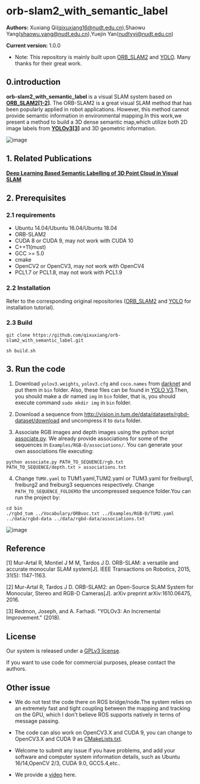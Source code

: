
# orb-slam2_with_semantic_label

**Authors:** Xuxiang Qi(qixuxiang16@nudt.edu.cn),Shaowu Yang(shaowu.yang@nudt.edu.cn),Yuejin Yan(nudtyyj@nudt.edu.cn)

**Current version:** 1.0.0

* Note: This repository is mainly built upon [ORB_SLAM2](https://github.com/raulmur/ORB_SLAM2) and [YOLO](https://github.com/pjreddie/darknet/). Many thanks for their great work.

## 0.introduction

**orb-slam2_with_semantic_label** is a  visual SLAM system based on  **[ORB_SLAM2[1-2]](https://github.com/raulmur/ORB_SLAM2)**.
The ORB-SLAM2 is a great visual SLAM method that has been popularly applied in  robot applications. However, this method cannot provide semantic information in environmental mapping.In this work,we present a method to build a 3D dense semantic map,which utilize both 2D image labels from **[YOLOv3[3]](https://github.com/qixuxiang/YOLOv3_SpringEdition)** and 3D geometric information.

![image](https://github.com/qixuxiang/orb-slam2_with_semantic_label/blob/master/png/framwork.png)

## 1. Related Publications

**[Deep Learning Based Semantic Labelling of 3D Point Cloud in Visual SLAM](https://www.researchgate.net/publication/328005677_Deep_Learning_Based_Semantic_Labelling_of_3D_Point_Cloud_in_Visual_SLAM)**


## 2. Prerequisites

### 2.1 requirements
  * Ubuntu 14.04/Ubuntu 16.04/Ubuntu 18.04
  * ORB-SLAM2 
  * CUDA 8 or CUDA 9, may not work with CUDA 10
  * C++11(must)
  * GCC >= 5.0
  * cmake
  * OpenCV2 or OpenCV3, may not work with OpenCV4
  * PCL1.7 or PCL1.8, may not work with PCL1.9


### 2.2 Installation

Refer to the corresponding original repositories ([ORB_SLAM2](https://github.com/raulmur/ORB_SLAM2) and [YOLO](https://github.com/qixuxiang/YOLOv3_SpringEdition) for installation tutorial).

### 2.3 Build 

```
git clone https://github.com/qixuxiang/orb-slam2_with_semantic_label.git

sh build.sh
```


## 3. Run the code
1. Download  `yolov3.weights`, `yolov3.cfg` and `coco.names` from [darknet](https://pjreddie.com/darknet/yolo/) and put them in `bin` folder. Also, these files can be found in [YOLO V3](https://github.com/qixuxiang/YOLOv3_SpringEdition).Then, you should make a dir named `img` in  `bin` folder, that is, you should execute command `sudo mkdir img` in `bin` folder.

2. Download a sequence from http://vision.in.tum.de/data/datasets/rgbd-dataset/download and uncompress it to `data` folder.

3. Associate RGB images and depth images using the python script [associate.py](http://vision.in.tum.de/data/datasets/rgbd-dataset/tools). We already provide associations for some of the sequences in `Examples/RGB-D/associations/`. You can generate your own associations file executing:

  ```
  python associate.py PATH_TO_SEQUENCE/rgb.txt PATH_TO_SEQUENCE/depth.txt > associations.txt
  ```


4. Change `TUMX.yaml` to TUM1.yaml,TUM2.yaml or TUM3.yaml for freiburg1, freiburg2 and freiburg3 sequences respectively. Change `PATH_TO_SEQUENCE_FOLDER`to the uncompressed sequence folder.You can run the project by:

```
cd bin
./rgbd_tum ../Vocabulary/ORBvoc.txt ../Examples/RGB-D/TUM2.yaml ../data/rgbd-data ../data/rgbd-data/associations.txt
```

![image](https://github.com/qixuxiang/orb-slam2_with_semantic_label/blob/master/png/result.png)


## Reference
[1] Mur-Artal R, Montiel J M M, Tardos J D. ORB-SLAM: a versatile and accurate monocular SLAM system[J]. IEEE Transactions on Robotics, 2015, 31(5): 1147-1163.

[2] Mur-Artal R, Tardos J D. ORB-SLAM2: an Open-Source SLAM System for Monocular, Stereo and RGB-D Cameras[J]. arXiv preprint arXiv:1610.06475, 2016.

[3] Redmon, Joseph, and A. Farhadi. "YOLOv3: An Incremental Improvement." (2018).

## License
Our system is released under a [GPLv3 license](https://github.com/qixuxiang/orb-slam2_with_semantic_label/blob/master/License-gpl.txt).

If you want to use code for commercial purposes, please contact the authors.

## Other issue
- We do not test the code there on ROS bridge/node.The system relies on an extremely fast and tight coupling between the mapping and tracking on the GPU, which I don't believe ROS supports natively in terms of message passing.
- The code can also work on OpenCV3.X and CUDA 9, you can change to OpenCV3.X and CUDA 9 as [CMakeLists.txt](https://github.com/yubaoliu/orb-slam2_with_semantic_label/blob/master/CMakeLists.txt).
- Welcome to submit any issue if you have problems, and add your software and computer system information details, such as Ubuntu 16/14,OpenCV 2/3, CUDA 9.0, GCC5.4,etc..

- We provide a [video](http://v.youku.com/v_show/id_XMzYyOTMyODM2OA==.html?spm=a2h3j.8428770.3416059.1) here.
